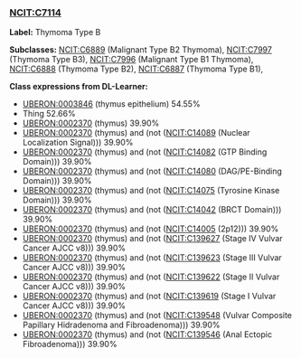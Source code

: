 
### [NCIT:C7114](http://purl.obolibrary.org/obo/NCIT_C7114)
**Label:** Thymoma Type B

**Subclasses:** [NCIT:C6889](http://purl.obolibrary.org/obo/NCIT_C6889) (Malignant Type B2 Thymoma), [NCIT:C7997](http://purl.obolibrary.org/obo/NCIT_C7997) (Thymoma Type B3), [NCIT:C7996](http://purl.obolibrary.org/obo/NCIT_C7996) (Malignant Type B1 Thymoma), [NCIT:C6888](http://purl.obolibrary.org/obo/NCIT_C6888) (Thymoma Type B2), [NCIT:C6887](http://purl.obolibrary.org/obo/NCIT_C6887) (Thymoma Type B1), 

**Class expressions from DL-Learner:**

- [UBERON:0003846](http://purl.obolibrary.org/obo/UBERON_0003846) (thymus epithelium) 54.55%
- Thing 52.66%
- [UBERON:0002370](http://purl.obolibrary.org/obo/UBERON_0002370) (thymus) 39.90%
- [UBERON:0002370](http://purl.obolibrary.org/obo/UBERON_0002370) (thymus) and (not ([NCIT:C14089](http://purl.obolibrary.org/obo/NCIT_C14089) (Nuclear Localization Signal))) 39.90%
- [UBERON:0002370](http://purl.obolibrary.org/obo/UBERON_0002370) (thymus) and (not ([NCIT:C14082](http://purl.obolibrary.org/obo/NCIT_C14082) (GTP Binding Domain))) 39.90%
- [UBERON:0002370](http://purl.obolibrary.org/obo/UBERON_0002370) (thymus) and (not ([NCIT:C14080](http://purl.obolibrary.org/obo/NCIT_C14080) (DAG/PE-Binding Domain))) 39.90%
- [UBERON:0002370](http://purl.obolibrary.org/obo/UBERON_0002370) (thymus) and (not ([NCIT:C14075](http://purl.obolibrary.org/obo/NCIT_C14075) (Tyrosine Kinase Domain))) 39.90%
- [UBERON:0002370](http://purl.obolibrary.org/obo/UBERON_0002370) (thymus) and (not ([NCIT:C14042](http://purl.obolibrary.org/obo/NCIT_C14042) (BRCT Domain))) 39.90%
- [UBERON:0002370](http://purl.obolibrary.org/obo/UBERON_0002370) (thymus) and (not ([NCIT:C14005](http://purl.obolibrary.org/obo/NCIT_C14005) (2p12))) 39.90%
- [UBERON:0002370](http://purl.obolibrary.org/obo/UBERON_0002370) (thymus) and (not ([NCIT:C139627](http://purl.obolibrary.org/obo/NCIT_C139627) (Stage IV Vulvar Cancer AJCC v8))) 39.90%
- [UBERON:0002370](http://purl.obolibrary.org/obo/UBERON_0002370) (thymus) and (not ([NCIT:C139623](http://purl.obolibrary.org/obo/NCIT_C139623) (Stage III Vulvar Cancer AJCC v8))) 39.90%
- [UBERON:0002370](http://purl.obolibrary.org/obo/UBERON_0002370) (thymus) and (not ([NCIT:C139622](http://purl.obolibrary.org/obo/NCIT_C139622) (Stage II Vulvar Cancer AJCC v8))) 39.90%
- [UBERON:0002370](http://purl.obolibrary.org/obo/UBERON_0002370) (thymus) and (not ([NCIT:C139619](http://purl.obolibrary.org/obo/NCIT_C139619) (Stage I Vulvar Cancer AJCC v8))) 39.90%
- [UBERON:0002370](http://purl.obolibrary.org/obo/UBERON_0002370) (thymus) and (not ([NCIT:C139548](http://purl.obolibrary.org/obo/NCIT_C139548) (Vulvar Composite Papillary Hidradenoma and Fibroadenoma))) 39.90%
- [UBERON:0002370](http://purl.obolibrary.org/obo/UBERON_0002370) (thymus) and (not ([NCIT:C139546](http://purl.obolibrary.org/obo/NCIT_C139546) (Anal Ectopic Fibroadenoma))) 39.90%



